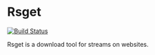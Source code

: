 # Rsget

[![Build Status](https://github.com/erk-/rsget/workflows/Test/badge.svg)](https://github.com/erk-/rsget/actions)

Rsget is a download tool for streams on websites.
